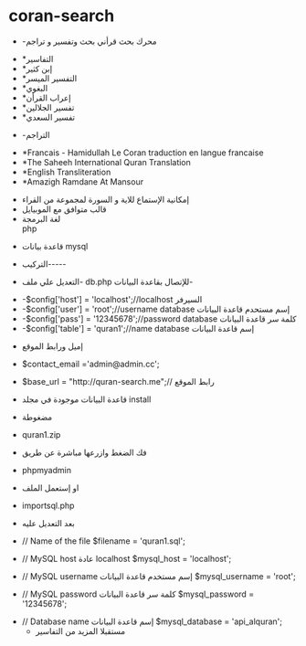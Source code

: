 # coran-search
<ul><li>-محرك بحث قرأني بحث وتفسير و تراجم</li>
</ul>
<ul><li>
*التفاسير</li>
<li>
*إبن كثير </li>
<li>
*التفسير الميسر </li>
<li>
*البغوي</li>
<li>
*إعراب القرأن</li>
<li>
*تفسير الجلالين</li>
<li>
*تفسير السعدي</li>
</ul>
<ul><li>-التراجم</li></ul>

<ul><li>*Francais - Hamidullah Le Coran traduction en langue francaise</li>
<li>*The Saheeh International Quran Translation</li>
<li>*English Transliteration</li>
<li>*Amazigh Ramdane At Mansour</li>
</ul>
<ul><li>إمكانية الإستماع للاية و السورة لمجموعة من القراء</li>
<li>قالب متوافق مع الموبيايل</li>
<li>لغة البرمجة</li>
php</li>
</ul>

<ul>
<li>قاعدة بيانات
mysql</li></ul>


<ul>
<li>التركيب-----</li></ul>

<ul><li>التعديل علي ملف- db.php
للإتصال بقاعدة البيانات-</li></ul>

<ul><li>-$config['host'] = 'localhost';//localhost  السيرفر</li>
<li>-$config['user'] = 'root';//username database إسم مستحدم قاعدة البيانات</li>
<li>-$config['pass'] = '12345678';//password database كلمة سر قاعدة البيانات</li>
<li>-$config['table'] = 'quran1';//name database  إسم قاعدة البيانات</li>
</li></ul>

<ul><li>إميل ورابط الموقع</li></ul>


<ul><li>$contact_email ='admin@admin.cc';</li></ul>
<ul><li>$base_url	= "http://quran-search.me";// رابط الموقع</li></ul>

<ul><li>قاعدة البيانات موجودة في مجلد install</li></ul>

<ul><li>مضغوطة</li></ul>
<ul><li>quran1.zip</li></ul>

<ul><li>فك الضغط وازرعها مباشرة عن طريق </li></ul>
<ul><li>phpmyadmin</li></ul>
<ul><li>او إستعمل الملف</li></ul>


<ul><li>importsql.php</li></ul>

<ul><li>بعد التعديل عليه</li></ul>

<ul><li>// Name of the file
$filename = 'quran1.sql';</li></ul>
<ul><li>// MySQL host عادة  localhost
$mysql_host = 'localhost';</li></ul>
<ul><li>// MySQL username إسم مستخدم قاعدة البيانات
$mysql_username = 'root';</li></ul>
<ul><li>// MySQL password كلمة سر قاعدة البيانات
$mysql_password = '12345678';</li></ul>
<ul><li>// Database name إسم قاعدة البيانات
$mysql_database = 'api_alquran';
<ul><li>
مستقبلا 
المزيد من التفاسير </li></ul>

